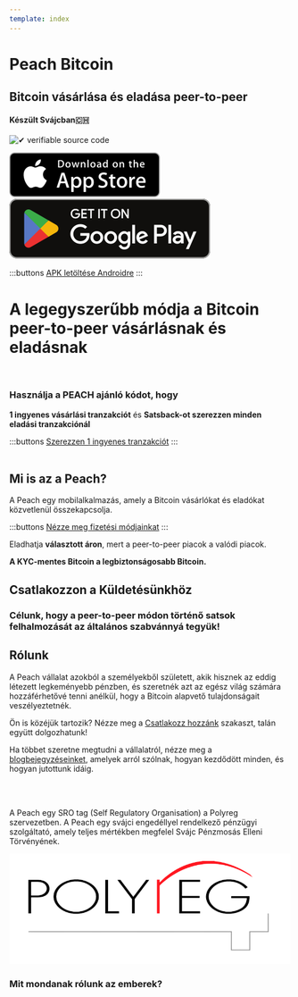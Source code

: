 ```yaml
---
template: index
---
```

<!--[teaser]-->
# Peach Bitcoin
## Bitcoin vásárlása és eladása <span>peer-to-peer</span>
#### Készült Svájcban🇨🇭

<div class="inner-wrap">

![✔ verifiable source code](/img/phones.png)

<div>
  <div class="md:flex items-end">
    <a href="https://testflight.apple.com/join/wfSPFEWG"><img class="h-180px md:h-90px" src="/img/home/download-on-the-app-store.svg" alt="Letöltés az Apple Áruházból"></a>
    <a class="md:ml-4" href="https://play.google.com/store/apps/details?id=com.peachbitcoin.peach.mainnet"><img class "h-180px md:h-90px" src="/img/home/get-it-on-google-play.svg" alt="Töltse le a Google Play-en"></a>
  </div>

  :::buttons
  [APK letöltése Androidre](/apk/)
  :::

</div>

</div>

<!--[top]-->
# A legegyszerűbb módja a Bitcoin peer-to-peer vásárlásnak és eladásnak
<br>

### Használja a PEACH ajánló kódot, hogy

**1 ingyenes vásárlási tranzakciót** és **Satsback-ot szerezzen minden eladási tranzakciónál**

:::buttons
[Szerezzen 1 ingyenes tranzakciót](https://peachbitcoin.com/referral/?code=PEACH)
:::
<br><br>
## Mi is az a Peach?

A Peach egy mobilalkalmazás, amely a Bitcoin vásárlókat és eladókat közvetlenül összekapcsolja.

:::buttons
[Nézze meg fizetési módjainkat](/hu/how-it-works/#available-payment-methods)
:::

Eladhatja **választott áron**, mert a peer-to-peer piacok a valódi piacok.

**A KYC-mentes Bitcoin a legbiztonságosabb Bitcoin.**

<!--[mission]-->
## Csatlakozzon a Küldetésünkhöz

### Célunk, hogy a peer-to-peer módon történő satsok felhalmozását az általános szabvánnyá tegyük!

<!--[about]-->
## Rólunk

A Peach vállalat azokból a személyekből született, akik hisznek az eddig létezett legkeményebb pénzben, és szeretnék azt az egész világ számára hozzáférhetővé tenni anélkül, hogy a Bitcoin alapvető tulajdonságait veszélyeztetnék.

Ön is közéjük tartozik? Nézze meg a [Csatlakozz hozzánk](/hu/join-us/) szakaszt, talán együtt dolgozhatunk!

Ha többet szeretne megtudni a vállalatról, nézze meg a [blogbejegyzéseinket](/hu/blog/), amelyek arról szólnak, hogyan kezdődött minden, és hogyan jutottunk idáig.

<br><br>

A Peach egy SRO tag (Self Regulatory Organisation) a Polyreg szervezetben. A Peach egy svájci engedéllyel rendelkező pénzügyi szolgáltató, amely teljes mértékben megfelel Svájc Pénzmosás Elleni Törvényének.

![](/img/home/polyreg.png)

### Mit mondanak rólunk az emberek?
<br>
<div id="ap-widget-container" class="ap-widget-container" prod_code="peach" show ="top" bg_color="#FFFFFF" review_bg_color = "#FFFFFF" text_color = "#000000"></div>
